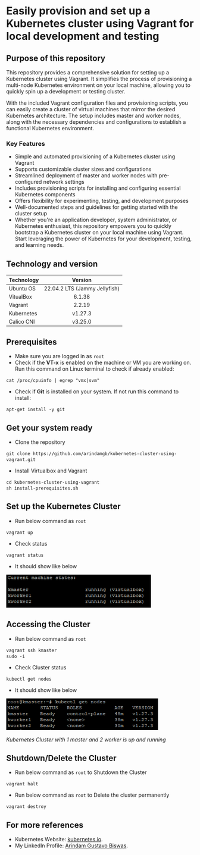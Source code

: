 # Easily provision and set up a Kubernetes cluster using Vagrant for local development and testing

## Purpose of this repository

This repository provides a comprehensive solution for setting up a Kubernetes cluster using Vagrant. It simplifies the process of provisioning a multi-node Kubernetes environment on your local machine, allowing you to quickly spin up a development or testing cluster.

With the included Vagrant configuration files and provisioning scripts, you can easily create a cluster of virtual machines that mirror the desired Kubernetes architecture. The setup includes master and worker nodes, along with the necessary dependencies and configurations to establish a functional Kubernetes environment.

### Key Features
* Simple and automated provisioning of a Kubernetes cluster using Vagrant
* Supports customizable cluster sizes and configurations
* Streamlined deployment of master and worker nodes with pre-configured network settings
* Includes provisioning scripts for installing and configuring essential Kubernetes components
* Offers flexibility for experimenting, testing, and development purposes
* Well-documented steps and guidelines for getting started with the cluster setup
* Whether you're an application developer, system administrator, or Kubernetes enthusiast, this repository empowers you to quickly bootstrap a Kubernetes cluster on your local machine using Vagrant. Start leveraging the power of Kubernetes for your development, testing, and learning needs.


## Technology and version

| Technology  | Version |
| ------------- |:-------------:|
| Ubuntu OS      | 22.04.2 LTS (Jammy Jellyfish)   |
| VitualBox     | 6.1.38    |
| Vagrant     | 2.2.19    |
| Kubernetes      | v1.27.3     |
| Calico CNI   | v3.25.0     |


## Prerequisites
* Make sure you are logged in as `root`
* Check if the **VT-x** is enabled on the machine or VM you are working on. 
Run this command on Linux terminal to check if already enabled:
```
cat /proc/cpuinfo | egrep "vmx|svm"
```
* Check if **Git** is installed on your system. If not run this command to install: 
```
apt-get install -y git
```

## Get your system ready
* Clone the repository
```
git clone https://github.com/arindamgb/kubernetes-cluster-using-vagrant.git
```
* Install Virtualbox and Vagrant
```
cd kubernetes-cluster-using-vagrant
sh install-prerequisites.sh
```

## Set up the Kubernetes Cluster
* Run below command as `root`
```
vagrant up
```
* Check status
```
vagrant status
```
* It should show like below

![vagrant status](/images/vagrant-status.png "vagrant status")


## Accessing the Cluster
* Run below command as `root`
```
vagrant ssh kmaster
sudo -i
```
* Check Cluster status
```
kubectl get nodes
```
* It should show like below

![kubectl get nodes.](/images/get-nodes.png "kubectl get nodes")

_Kubernetes Cluster with 1 master and 2 worker is up and running_


## Shutdown/Delete the Cluster
* Run below command as `root` to Shutdown the Cluster
```
vagrant halt
```
* Run below command as `root` to Delete the cluster permanently
```
vagrant destroy
```

## For more references
* Kubernetes Website: [kubernetes.io](https://kubernetes.io/).
* My LinkedIn Profile: [Arindam Gustavo Biswas](https://www.linkedin.com/in/arindamgb/).
